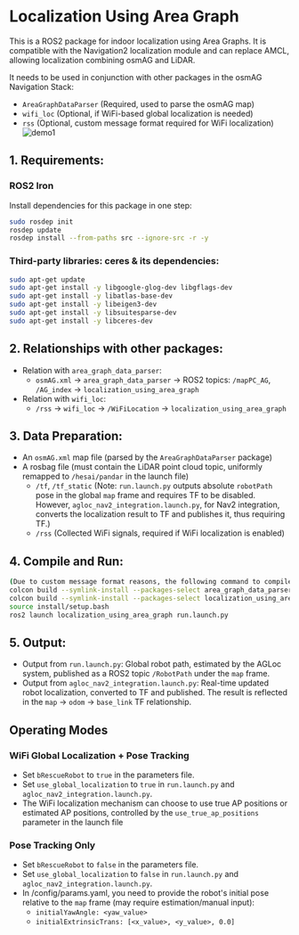 # Localization Using Area Graph

This is a ROS2 package for indoor localization using Area Graphs. It is compatible with the Navigation2 localization module and can replace AMCL, allowing localization combining osmAG and LiDAR.

It needs to be used in conjunction with other packages in the osmAG Navigation Stack:
- `AreaGraphDataParser` (Required, used to parse the osmAG map)
- `wifi_loc` (Optional, if WiFi-based global localization is needed)
- `rss` (Optional, custom message format required for WiFi localization)
![demo1](images/demo1.png)


## 1. Requirements:

### ROS2 Iron
Install dependencies for this package in one step:
```bash
sudo rosdep init
rosdep update
rosdep install --from-paths src --ignore-src -r -y
```

### Third-party libraries: ceres & its dependencies:
```bash
sudo apt-get update
sudo apt-get install -y libgoogle-glog-dev libgflags-dev
sudo apt-get install -y libatlas-base-dev
sudo apt-get install -y libeigen3-dev
sudo apt-get install -y libsuitesparse-dev
sudo apt-get install -y libceres-dev
```

## 2. Relationships with other packages:

- Relation with `area_graph_data_parser`:
    - `osmAG.xml` -> `area_graph_data_parser` -> ROS2 topics: `/mapPC_AG`, `/AG_index` -> `localization_using_area_graph`
- Relation with `wifi_loc`:
    - `/rss` -> `wifi_loc` -> `/WiFiLocation` -> `localization_using_area_graph`


## 3. Data Preparation:
 - An `osmAG.xml` map file (parsed by the `AreaGraphDataParser` package)
 - A rosbag file (must contain the LiDAR point cloud topic, uniformly remapped to `/hesai/pandar` in the launch file)
    - `/tf`, `/tf_static` (Note: `run.launch.py` outputs absolute `robotPath` pose in the global `map` frame and requires TF to be disabled. However, `agloc_nav2_integration.launch.py`, for Nav2 integration, converts the localization result to TF and publishes it, thus requiring TF.)
    - `/rss` (Collected WiFi signals, required if WiFi localization is enabled)


## 4. Compile and Run:
```bash
(Due to custom message format reasons, the following command to compile `area_graph_data_parser` needs to be executed twice)
colcon build --symlink-install --packages-select area_graph_data_parser
colcon build --symlink-install --packages-select localization_using_area_graph
source install/setup.bash
ros2 launch localization_using_area_graph run.launch.py
```
## 5. Output:
 - Output from `run.launch.py`: Global robot path, estimated by the AGLoc system, published as a ROS2 topic `/RobotPath` under the `map` frame.
 - Output from `agloc_nav2_integration.launch.py`: Real-time updated robot localization, converted to TF and published. The result is reflected in the `map` -> `odom` -> `base_link` TF relationship.


## Operating Modes

### WiFi Global Localization + Pose Tracking
 - Set `bRescueRobot` to `true` in the parameters file.
 - Set `use_global_localization` to `true` in `run.launch.py` and `agloc_nav2_integration.launch.py`.
 - The WiFi localization mechanism can choose to use true AP positions or estimated AP positions, controlled by the `use_true_ap_positions` parameter in the launch file

### Pose Tracking Only
 - Set `bRescueRobot` to `false` in the parameters file.
 - Set `use_global_localization` to `false` in `run.launch.py` and `agloc_nav2_integration.launch.py`.
 - In /config/params.yaml, you need to provide the robot's initial pose relative to the `map` frame (may require estimation/manual input):
    - `initialYawAngle: <yaw_value>`
    - `initialExtrinsicTrans: [<x_value>, <y_value>, 0.0]`